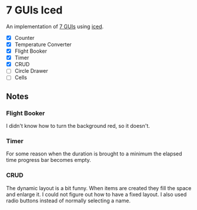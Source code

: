 # 7 GUIs Iced

An implementation of [7 GUIs](https://eugenkiss.github.io/7guis/) using [iced](https://iced.rs/).

* [X] Counter
* [X] Temperature Converter
* [X] Flight Booker
* [X] Timer
* [X] CRUD
* [ ] Circle Drawer
* [ ] Cells

## Notes

### Flight Booker

I didn't know how to turn the background red, so it doesn't.

### Timer

For some reason when the duration is brought to a minimum the elapsed time progress bar becomes
empty.

### CRUD

The dynamic layout is a bit funny. When items are created they fill the
space and enlarge it. I could not figure out how to have a fixed layout. I
also used radio buttons instead of normally selecting a name. 